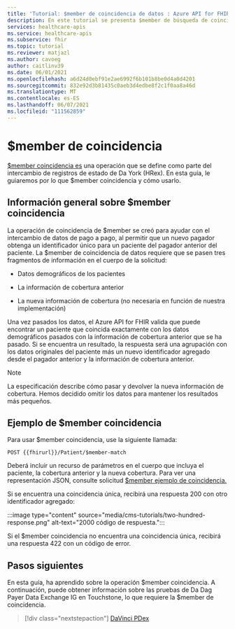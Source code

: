 ```yaml
---
title: 'Tutorial: $member de coincidencia de datos : Azure API for FHIR'
description: En este tutorial se presenta $member de búsqueda de coincidencias que se define como parte del intercambio de registros de estado de Da York (HRex).
services: healthcare-apis
ms.service: healthcare-apis
ms.subservice: fhir
ms.topic: tutorial
ms.reviewer: matjazl
ms.author: cavoeg
author: caitlinv39
ms.date: 06/01/2021
ms.openlocfilehash: a6d24d0ebf91e2ae6992f6b101b8be0d4a0d4201
ms.sourcegitcommit: 832e92d3b81435c0aeb3d4edbe8f2c1f0aa8a46d
ms.translationtype: MT
ms.contentlocale: es-ES
ms.lasthandoff: 06/07/2021
ms.locfileid: "111562859"
---
```

# <a name="member-match-operation"></a>$member de coincidencia

[$member coincidencia es](http://hl7.org/fhir/us/davinci-hrex/2020Sep/OperationDefinition-member-match.html) una operación que se define como parte del intercambio de registros de estado de Da York (HRex). En esta guía, le guiaremos por lo que $member coincidencia y cómo usarlo.

## <a name="overview-of-member-match"></a>Información general sobre $member coincidencia

La operación de coincidencia de $member se creó para ayudar con el intercambio de datos de pago a pago, al permitir que un nuevo pagador obtenga un identificador único para un paciente del pagador anterior del paciente. La $member de coincidencia de datos requiere que se pasen tres fragmentos de información en el cuerpo de la solicitud:

* Datos demográficos de los pacientes

* La información de cobertura anterior

* La nueva información de cobertura (no necesaria en función de nuestra implementación)

Una vez pasados los datos, el Azure API for FHIR valida que puede encontrar un paciente que coincida exactamente con los datos demográficos pasados con la información de cobertura anterior que se ha pasado. Si se encuentra un resultado, la respuesta será una agrupación con los datos originales del paciente más un nuevo identificador agregado desde el pagador anterior y la información de cobertura anterior.

> [!NOTE]
> La especificación describe cómo pasar y devolver la nueva información de cobertura. Hemos decidido omitir los datos para mantener los resultados más pequeños.

## <a name="example-of-member-match"></a>Ejemplo de $member coincidencia

Para usar $member coincidencia, use la siguiente llamada:

`POST {{fhirurl}}/Patient/$member-match`

Deberá incluir un recurso de parámetros en el cuerpo que incluya el paciente, la cobertura anterior y la nueva cobertura. Para ver una representación JSON, consulte solicitud [$member ejemplo de coincidencia.](http://hl7.org/fhir/us/davinci-hrex/2020Sep/Parameters-member-match-in.json.html)

Si se encuentra una coincidencia única, recibirá una respuesta 200 con otro identificador agregado:

:::image type="content" source="media/cms-tutorials/two-hundred-response.png" alt-text="2000 código de respuesta.":::

Si el $member coincidencia no encuentra una coincidencia única, recibirá una respuesta 422 con un código de error.

## <a name="next-steps"></a>Pasos siguientes

En esta guía, ha aprendido sobre la operación $member coincidencia. A continuación, puede obtener información sobre las pruebas de Da Dag Payer Data Exchange IG en Touchstone, lo que requiere la $member de coincidencia.

>[!div class="nextstepaction"]
>[DaVinci PDex](davinci-pdex-tutorial.md)